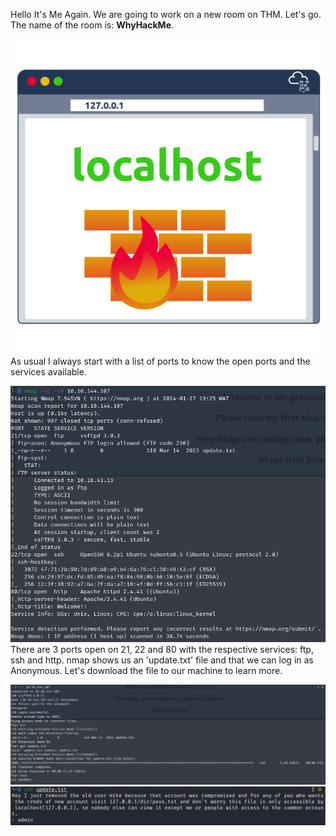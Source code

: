 Hello It's Me Again. We are going to work on a new room on THM. Let's go.
The name of the room is: **WhyHackMe**.

![Alt text](img/1.png)
As usual I always start with a list of ports to know the open ports and the services available.

![Alt text](img/whyhack1.png)
There are 3 ports open on 21, 22 and 80 with the respective services: ftp, ssh and http.
nmap shows us an 'update.txt' file and that we can log in as Anonymous. Let's download the file to our machine to learn more.

![Alt text](img/whyhack2.png)
![Alt text](img/whyhack3.png)
